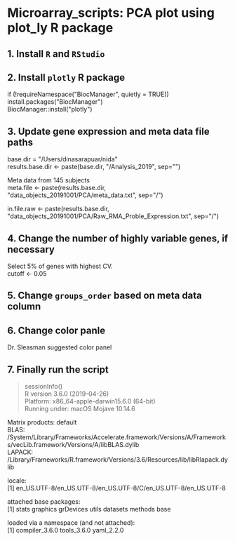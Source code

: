 # Microarray_scripts: PCA plot using plot_ly R package  

## 1. Install `R` and `RStudio`  
## 2. Install `plotly` R package  

if (!requireNamespace("BiocManager", quietly = TRUE))  
   install.packages("BiocManager")  
BiocManager::install("plotly") 

## 3. Update gene expression and meta data file paths  

base.dir = "/Users/dinasarapuar/nida"  
results.base.dir <- paste(base.dir, "/Analysis_2019", sep="")  

Meta data from 145 subjects  
meta.file <- paste(results.base.dir, "data_objects_20191001/PCA/meta_data.txt", sep="/")  

in.file.raw <- paste(results.base.dir, "data_objects_20191001/PCA/Raw_RMA_Proble_Expression.txt", sep="/")  

## 4. Change the number of highly variable genes, if necessary  

Select 5% of genes with highest CV.  
cutoff <- 0.05  

## 5. Change `groups_order` based on meta data column  

## 6. Change color panle  

Dr. Sleasman suggested color panel  

## 7. Finally run the script  

> sessionInfo()  
R version 3.6.0 (2019-04-26)  
Platform: x86_64-apple-darwin15.6.0 (64-bit)  
Running under: macOS Mojave 10.14.6  

Matrix products: default  
BLAS:   /System/Library/Frameworks/Accelerate.framework/Versions/A/Frameworks/vecLib.framework/Versions/A/libBLAS.dylib  
LAPACK: /Library/Frameworks/R.framework/Versions/3.6/Resources/lib/libRlapack.dylib  

locale:  
[1] en_US.UTF-8/en_US.UTF-8/en_US.UTF-8/C/en_US.UTF-8/en_US.UTF-8  

attached base packages:  
[1] stats     graphics  grDevices utils     datasets  methods   base  

loaded via a namespace (and not attached):  
[1] compiler_3.6.0 tools_3.6.0    yaml_2.2.0    
